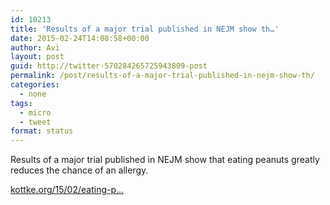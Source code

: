 ```yaml
---
id: 10213
title: 'Results of a major trial published in NEJM show th…'
date: 2015-02-24T14:08:58+00:00
author: Avi
layout: post
guid: http://twitter-570284265725943809-post
permalink: /post/results-of-a-major-trial-published-in-nejm-show-th/
categories:
  - none
tags:
  - micro
  - tweet
format: status
---
```

Results of a major trial published in NEJM show that eating peanuts greatly reduces the chance of an allergy.

[kottke.org/15/02/eating-p…](http://kottke.org/15/02/eating-peanuts-prevents-peanut-allergies)